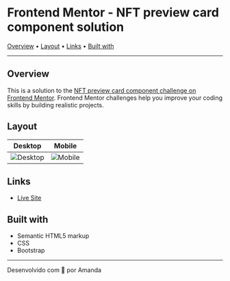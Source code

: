 # Frontend Mentor - NFT preview card component solution

[Overview](#overview) • [Layout](#layout) • [Links](#links) • [Built with](#built-with)

---

## Overview

This is a solution to the [NFT preview card component challenge on Frontend Mentor](https://www.frontendmentor.io/challenges/nft-preview-card-component-SbdUL_w0U). Frontend Mentor challenges help you improve your coding skills by building realistic projects.  

## Layout
| Desktop | Mobile |
|----------|--------|
|![Desktop](https://github.com/amaendoas/nft-card/assets/94807208/9b49a4a7-6400-4ba2-88b5-2514d5830c84)|![Mobile](https://github.com/amaendoas/nft-card/assets/94807208/c0b4ae89-d380-45c6-9c64-edde7bec0648)


## Links

- [Live Site](...)

## Built with

- Semantic HTML5 markup
- CSS
- Bootstrap

---

Desenvolvido com 💜 por Amanda

